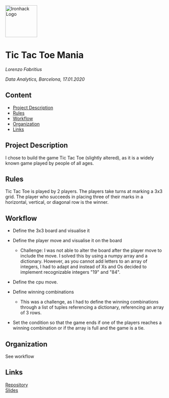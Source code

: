 <img src="https://bit.ly/2VnXWr2" alt="Ironhack Logo" width="100"/>

# Tic Tac Toe Mania
*Lorenzo Fabritius*

*Data Analytics, Barcelona, 17.01.2020*

## Content
- [Project Description](#project-description)
- [Rules](#rules)
- [Workflow](#workflow)
- [Organization](#organization)
- [Links](#links)

## Project Description
I chose to build the game Tic Tac Toe (slightly altered), as it is a widely known game played by people of all ages.

## Rules
Tic Tac Toe is played by 2 players. The players take turns at marking a 3x3 grid. The player who succeeds in placing three of their marks in a horizontal, vertical, or diagonal row is the winner.

## Workflow
- Define the 3x3 board and visualise it
- Define the player move and visualise it on the board
    - Challenge: I was not able to alter the board after the player move to include the move. I solved this by using a numpy   array and a dictionary. However, as you cannot add letters to an array of integers, I had to adapt and instead of Xs and Os decided to implement recognizable integers "19" and "84".
- Define the cpu move.
- Define winning combinations
    - This was a challenge, as I had to define the winning combinations through a list of tuples referencing a dictionary, referencing an array of 3 rows.
 
- Set the condition so that the game ends if one of the players reaches a winning combination or if the array is full and the game is a tie.

## Organization

See workflow

## Links

[Repository](https://github.com/lorenzofabrit/Project-Week-1-Build-Your-Own-Game)  
[Slides](https://docs.google.com/presentation/d/1fz4qVS-YYTY9lAx04tHxeOt8439PYYBiQpDHGx6xmQk/edit#slide=id.g47b0d096c6_0_53)  
 
